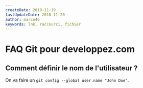 ```yaml
---
createDate: 2018-11-19
lastUpdateDate: 2018-11-20
author: marco46
keywords: lnk, raccourci, fichier
---
```


# FAQ Git pour developpez.com

## Comment définir le nom de l'utilisateur ?

On va faire un `git config --global user.name "John Doe"`.
